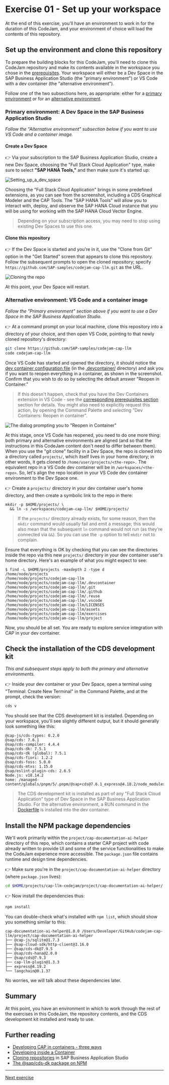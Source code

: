 <link rel="stylesheet" href="../../assets/style.css">

# Exercise 01 - Set up your workspace

At the end of this exercise, you'll have an environment to work in for the duration of this CodeJam, and your environment of choice will load the contents of this repository.

## Set up the environment and clone this repository

To prepare the building blocks for this CodeJam, you'll need to clone this CodeJam repository and make its contents available in the workspace you chose in the [prerequisites](../../prerequisites.md). Your workspace will either be a Dev Space in the SAP Business Application Studio (the "primary environment") or VS Code with a dev container (the "alternative environment").

Follow one of the two subsections here, as appropriate: either for a [primary environment](#primary-environment-a-dev-space-in-the-sap-business-application-studio) or for an [alternative environment](#alternative-environment-vs-code-and-a-container-image).

### Primary environment: A Dev Space in the SAP Business Application Studio

_Follow the "Alternative environment" subsection below if you want to use VS Code and a container image._

#### Create a Dev Space

👉 Via your subscription to the SAP Business Application Studio, create a new Dev Space, choosing the <highlight>"Full Stack Cloud Application"</highlight> type, make sure to select **"SAP HANA Tools,"** and then make sure it's started up:

![Setting_up_a_dev_space](assets/create-full-stack-cloud-application-dev-space.png)

Choosing the "Full Stack Cloud Application" brings in some predefined extensions, as you can see from the screenshot, including a CDS Graphical Modeler and the CAP Tools. The "SAP HANA Tools" will allow you to interact with, deploy, and observe the SAP HANA Cloud instance that you will be using for working with the SAP HANA Cloud Vector Engine.

> Depending on your subscription access, you may need to stop using existing Dev Spaces to use this one.

#### Clone this repository

👉 If the Dev Space is started and you're in it, use the "Clone from Git" option in the "Get Started" screen that appears to clone this repository. Follow the subsequent prompts to open the cloned repository; specify `https://github.com/SAP-samples/codejam-cap-llm.git` as the URL.

![Cloning the repo](assets/clone-the-codejam-repository.png)

At this point, your Dev Space will restart.

### Alternative environment: VS Code and a container image

_Follow the "Primary environment" section above if you want to use a Dev Space in the SAP Business Application Studio._

👉 At a command prompt on your local machine, clone this repository into a directory of your choice, and then open VS Code, pointing to that newly cloned repository's directory:

```bash
git clone https://github.com/SAP-samples/codejam-cap-llm
code codejam-cap-llm
```

Once VS Code has started and opened the directory, it should notice the [dev container configuration file](../../.devcontainer/devcontainer.json) (in the [.devcontainer/](../../.devcontainer/) directory) and ask you if you want to reopen everything in a container, as shown in the screenshot. Confirm that you wish to do so by selecting the default answer "Reopen in Container."

> If this doesn't happen, check that you have the Dev Containers extension in VS Code - see the [corresponding prerequisites section](../../prerequisites.md#alternative-environment-vs-code-with-a-dev-container) section for details. You might also need to explicitly request this action, by opening the Command Palette and selecting "Dev Containers: Reopen in container".

![The dialog prompting you to "Reopen in Container"](assets/reopen-in-container.png)

At this stage, once VS Code has reopened, you need to do one more thing: both primary and alternative environments are aligned (and so that the instructions in this CodeJam content don't need to differ between them). When you use the "git clone" facility in a Dev Space, the repo is cloned into a directory called `projects/`, which itself lives in your home directory; in other words, it gets cloned to `/home/user/projects/<the-repo>.` The equivalent repo in a VS Code dev container will be in `/workspaces/<the-repo>`. So, let's align the repo location in your VS Code dev container environment to the Dev Space one.

👉 Create a `projects/` directory in your dev container user's home directory, and then create a symbolic link to the repo in there:

```shell
mkdir -p $HOME/projects/ \
  && ln -s /workspaces/codejam-cap-llm/ $HOME/projects/
```

> If the `projects/` directory already exists, for some reason, then the `mkdir` command would usually fail and emit a message; this would also mean that the subsequent `ln` command would not run (as they're connected via `&&`). So you can use the `-p` option to tell `mkdir` not to complain.

Ensure that everything is OK by checking that you can see the directories inside the repo via this new `projects/` directory in your dev container user's home directory. Here's an example of what you might expect to see:

```shell
$ find -L $HOME/projects -maxdepth 2 -type d
/home/node/projects
/home/node/projects/codejam-cap-llm
/home/node/projects/codejam-cap-llm/.devcontainer
/home/node/projects/codejam-cap-llm/.git
/home/node/projects/codejam-cap-llm/.github
/home/node/projects/codejam-cap-llm/.reuse
/home/node/projects/codejam-cap-llm/.vscode
/home/node/projects/codejam-cap-llm/LICENSES
/home/node/projects/codejam-cap-llm/assets
/home/node/projects/codejam-cap-llm/exercises
/home/node/projects/codejam-cap-llm/project
```

Now, you should be all set. You are ready to explore service integration with CAP in your dev container.

## Check the installation of the CDS development kit

_This and subsequent steps apply to both the primary and alternative environments._

👉 Inside your dev container or your Dev Space, open a terminal using "Terminal: Create New Terminal" in the Command Palette, and at the prompt, check the version:

```bash
cds v
```

You should see that the CDS development kit is installed. Depending on your workspace, you'll see slightly different output, but it should generally look something like this:

```text
@cap-js/cds-types: 0.2.0
@sap/cds: 7.6.1
@sap/cds-compiler: 4.4.4
@sap/cds-dk: 7.5.1
@sap/cds-dk (global): 7.5.1
@sap/cds-fiori: 1.2.2
@sap/cds-foss: 5.0.0
@sap/cds-mtxs: 1.15.0
@sap/eslint-plugin-cds: 2.6.5
Node.js: v18.14.2
home: /managed-content/globals/pnpm/5/.pnpm/@sap+cds@7.6.1_express@4.18.2/node_modules/@sap/cds
```

> The CDS development kit is installed as part of any "Full Stack Cloud Application" type of Dev Space in the SAP Business Application Studio. For the alternative environment, a RUN command in the [Dockerfile](../../.devcontainer/Dockerfile) is installed into the dev container.

## Install the NPM package dependencies

We'll work primarily within the `project/cap-documentation-ai-helper` directory of this repo, which contains a starter CAP project with code already written to provide UI and some of the service functionalities to make the CodeJam experience more accessible. The `package.json` file contains runtime and design time dependencies.

👉 Make sure you're in the `project/cap-documentation-ai-helper` directory (where `package.json` lives):

```bash
cd $HOME/projects/cap-llm-codejam/project/cap-documentation-ai-helper/
```

👉 Now install the dependencies thus:

```bash
npm install
```

You can double-check what's installed with `npm list`, which should show you something similar to this:

```text
cap-documentation-ai-helper@1.0.0 /Users/Developer/GitHub/codejam-cap-llm/project/cap-documentation-ai-helper
├── @cap-js/sqlite@1.7.3
├── @sap-cloud-sdk/http-client@3.16.0
├── @sap/cds-dk@7.9.5
├── @sap/cds-hana@2.0.0
├── @sap/cds@7.9.3
├── cap-llm-plugin@1.3.3
├── express@4.19.2
└── langchain@0.1.37
```

No worries, we will talk about these dependencies later.

## Summary

At this point, you have an environment in which to work through the rest of the exercises in this CodeJam, the repository contents, and the CDS development kit installed and ready to use.

## Further reading

* [Developing CAP in containers - three ways](https://qmacro.org/blog/posts/2024/01/15/developing-cap-in-containers-three-ways/)
* [Developing inside a Container](https://code.visualstudio.com/docs/devcontainers/containers)
* [Cloning repositories](https://help.sap.com/docs/SAP%20Business%20Application%20Studio/9d1db9835307451daa8c930fbd9ab264/7a68bfa7111b44f6b1e78b51e803238c.html) in SAP Business Application Studio
* [The @sap/cds-dk package on NPM](https://www.npmjs.com/package/@sap/cds-dk)

---

[Next exercise](../02-deploy-llm-ailaunchpad/README.md)
